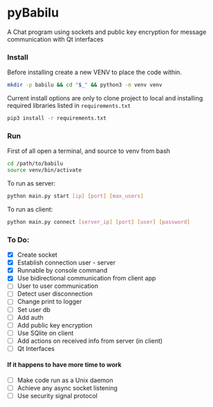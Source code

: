 # pyBabilu

A Chat program using sockets and public key encryption for 
message communication with Qt interfaces

### Install 

Before installing create a new VENV to place the code within.

```bash
mkdir -p babilu && cd "$_" && python3 -m venv venv
```

Current install options are only to clone project to local 
and installing required libraries listed in `requirements.txt`

```bash
pip3 install -r requirements.txt
```

### Run

First of all open a terminal, and source to venv from bash

```bash
cd /path/to/babilu
source venv/bin/activate
```

To run as server:

```bash
python main.py start [ip] [port] [max_users]
```

To run as client:

```bash
python main.py connect [server_ip] [port] [user] [password]
```

### To Do: 

- [x] Create socket
- [x] Establish connection user - server
- [x] Runnable by console command
- [x] Use bidirectional communication from client app
- [ ] User to user communication
- [ ] Detect user disconnection
- [ ] Change print to logger
- [ ] Set user db 
- [ ] Add auth 
- [ ] Add public key encryption
- [ ] Use SQlite on client
- [ ] Add actions on received info from server (in client)
- [ ] Qt Interfaces

#### If it happens to have more time to work

- [ ] Make code run as a Unix daemon
- [ ] Achieve any async socket listening
- [ ] Use security signal protocol 
